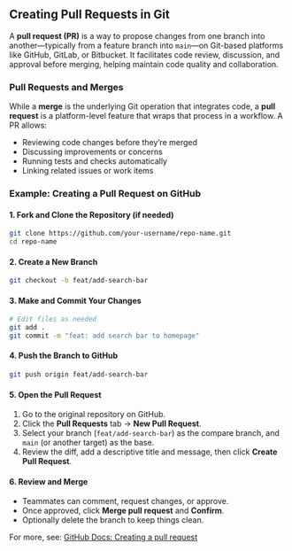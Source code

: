 ## Creating Pull Requests in Git

A **pull request (PR)** is a way to propose changes from one branch into another—typically from a feature branch into `main`—on Git-based platforms like GitHub, GitLab, or Bitbucket. It facilitates code review, discussion, and approval before merging, helping maintain code quality and collaboration.

### Pull Requests and Merges

While a **merge** is the underlying Git operation that integrates code, a **pull request** is a platform-level feature that wraps that process in a workflow. A PR allows:

- Reviewing code changes before they’re merged
- Discussing improvements or concerns
- Running tests and checks automatically
- Linking related issues or work items

### Example: Creating a Pull Request on GitHub

#### 1. Fork and Clone the Repository (if needed)

```bash
git clone https://github.com/your-username/repo-name.git
cd repo-name
```

#### 2. Create a New Branch

```bash
git checkout -b feat/add-search-bar
```

#### 3. Make and Commit Your Changes

```bash
# Edit files as needed
git add .
git commit -m "feat: add search bar to homepage"
```

#### 4. Push the Branch to GitHub

```bash
git push origin feat/add-search-bar
```

#### 5. Open the Pull Request

1. Go to the original repository on GitHub.
2. Click the **Pull Requests** tab → **New Pull Request**.
3. Select your branch (`feat/add-search-bar`) as the compare branch, and `main` (or another target) as the base.
4. Review the diff, add a descriptive title and message, then click **Create Pull Request**.

#### 6. Review and Merge

- Teammates can comment, request changes, or approve.
- Once approved, click **Merge pull request** and **Confirm**.
- Optionally delete the branch to keep things clean.


For more, see: [GitHub Docs: Creating a pull request](https://docs.github.com/en/pull-requests/collaborating-with-pull-requests/proposing-changes-to-your-work-with-pull-requests/creating-a-pull-request)
